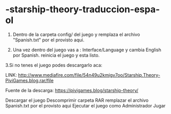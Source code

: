 # -starship-theory-traduccion-espa-ol

1. Dentro de la carpeta config/ del juego y remplaza el archivo "Spanish.txt" por el provisto aqui.

2. Una vez dentro del juego vas a : Interface/Language y cambia English por Spanish. reinicia el juego y esta listo.




3.Si no tenes el juego podes descargarlo aca:

LINK:
http://www.mediafire.com/file/54n49u2kmigv7oo/Starship.Theory-PiviGames.blog.rar/file

Fuente de la descarga: https://pivigames.blog/starship-theory/


Descargar el juego
Descomprimir carpeta RAR
remplazar el archivo Spanish.txt por el provisto aqui
Ejecutar el juego como Administrador
Jugar
